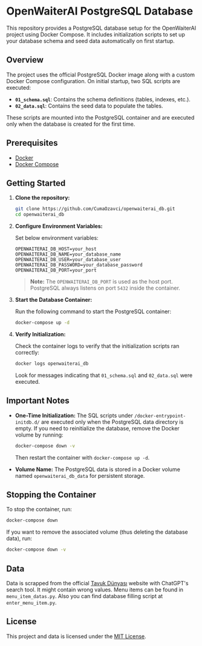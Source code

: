 # OpenWaiterAI PostgreSQL Database
This repository provides a PostgreSQL database setup for the OpenWaiterAI project using Docker Compose. It includes initialization scripts to set up your database schema and seed data automatically on first startup.

## Overview

The project uses the official PostgreSQL Docker image along with a custom Docker Compose configuration. On initial startup, two SQL scripts are executed:

- **`01_schema.sql`**: Contains the schema definitions (tables, indexes, etc.).
- **`02_data.sql`**: Contains the seed data to populate the tables.

These scripts are mounted into the PostgreSQL container and are executed only when the database is created for the first time.

## Prerequisites

- [Docker](https://docs.docker.com/get-docker/)
- [Docker Compose](https://docs.docker.com/compose/install/)

## Getting Started

1. **Clone the repository:**

   ```bash
   git clone https://github.com/CumaOzavci/openwaiterai_db.git
   cd openwaiterai_db
   ```

2. **Configure Environment Variables:**

    Set below environment variables:

   ```
   OPENWAITERAI_DB_HOST=your_host
   OPENWAITERAI_DB_NAME=your_database_name
   OPENWAITERAI_DB_USER=your_database_user
   OPENWAITERAI_DB_PASSWORD=your_database_password
   OPENWAITERAI_DB_PORT=your_port
   ```

   > **Note:** The `OPENWAITERAI_DB_PORT` is used as the host port. PostgreSQL always listens on port `5432` inside the container.

3. **Start the Database Container:**

   Run the following command to start the PostgreSQL container:

   ```bash
   docker-compose up -d
   ```

4. **Verify Initialization:**

   Check the container logs to verify that the initialization scripts ran correctly:

   ```bash
   docker logs openwaiterai_db
   ```

   Look for messages indicating that `01_schema.sql` and `02_data.sql` were executed.

## Important Notes

- **One-Time Initialization:** The SQL scripts under `/docker-entrypoint-initdb.d/` are executed only when the PostgreSQL data directory is empty. If you need to reinitialize the database, remove the Docker volume by running:
  
  ```bash
  docker-compose down -v
  ```
  
  Then restart the container with `docker-compose up -d`.

- **Volume Name:** The PostgreSQL data is stored in a Docker volume named `openwaiterai_db_data` for persistent storage.

## Stopping the Container

To stop the container, run:

```bash
docker-compose down
```

If you want to remove the associated volume (thus deleting the database data), run:

```bash
docker-compose down -v
```


## Data
Data is scrapped from the official [Tavuk Dünyası](https://www.tavukdunyasi.com/tr-en/) website with ChatGPT's search tool. It might contain wrong values. Menu items can be found in `menu_item_datas.py`. Also you can find database filling script at `enter_menu_item.py`.

## License
This project and data is licensed under the [MIT License](LICENSE).
